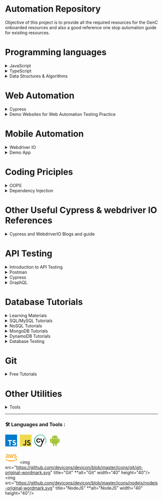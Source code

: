 # Automation Repository

Objective of this project is to provide all the required resources for the GenC onboarded resources and also a good reference one stop automation guide for existing resources.

# Programming languages 

<details>
<summary>JavaScript</summary>

- [Beginners Series to JavaScript](https://learn.microsoft.com/en-us/shows/beginners-series-to-javascript/) 
- [FreeCodeCamp.org](https://www.freecodecamp.org/news/learn-javascript-free-js-courses-for-beginners/)
- [learn-js](https://www.learn-js.org/)
</details>

<details>
<summary>TypeScript</summary>

- [Learn TypeScript from Scratch udemy](https://cognizant.udemy.com/course/typescript-the-complete-developers-guide/learn/lecture/15067178?start=0#overview ) :dart:
- [Learn TypeScript from Scratch](https://www.typescriptlang.org/docs/handbook/typescript-from-scratch.html)
- [Learn TypeScript - The Ultimate Beginners Guide](https://www.freecodecamp.org/news/learn-typescript-beginners-guide/)
</details>

<details>
<summary>Data Structures & Algorithms</summary>

- [DS & A in JavaScript](https://github.com/amejiarosario/dsa.js-data-structures-algorithms-javascript)
- [Algo Deck](https://github.com/teivah/algodeck)
</details>


# Web Automation 

<details> 
<summary>Cypress</summary>

- [Cypress Udemy](https://cognizant.udemy.com/course/cypress-io-master-class/learn/lecture/21338578#overview) :dart:
- [Cypress Documentation](https://docs.cypress.io/guides/overview/why-cypress)
- [Introduction to Cypress](https://testautomationu.applitools.com/cypress-tutorial/)
- [Cypress with TypeScript](https://testautomationu.applitools.com/cypress-with-typescript/)
- [Advanced Cypress](https://testautomationu.applitools.com/advanced-cypress-tutorial/)
- [Filip Hric's blogs on Cypress](https://filiphric.com/blog)
- [Learn Cypress](https://learn.cypress.io/)
</details>

<details>
<summary>Demo Websites for Web Automation Testing Practice</summary>

- [Demo Websites - AutomationPanda.com](https://automationpanda.com/2021/12/29/want-to-practice-test-automation-try-these-demo-sites/)
- [The OrangeHRM Demo site ](https://opensource-demo.orangehrmlive.com/web/index.php/auth/login)
- [The-internet - herokuapp](https://the-internet.herokuapp.com/)
- [LambdaTest Selenium Playground](https://www.lambdatest.com/selenium-playground/)
- [OWASP Juice Shop](https://juice-shop.herokuapp.com/#/)
- [Swag Labs Demo](https://www.saucedemo.com/v1/)
- [LambdaTest ECommerce Playground](https://ecommerce-playground.lambdatest.io/)
- [Practice- Expand Testing](https://practice.expandtesting.com/)
- [Tools Shop Demo Website](https://practicesoftwaretesting.com/)
- [QA Practice](https://qa-practice.netlify.app/)
- [Automation Test Store](https://automationteststore.com/)
- [Demo QA](https://demoqa.com/)
- [UI Testing Playground](http://uitestingplayground.com/)
- [ParaBank demo banking website](https://parabank.parasoft.com/parabank/index.htm)
- [Travel Agency BlazeDemo](https://blazedemo.com/index.php)
- [The Test Automation Playground](https://play1.automationcamp.ir/)
- [Try Testing this](https://play2.automationcamp.ir/)
- [Contact List App](https://thinking-tester-contact-list.herokuapp.com/)
- [Practice Software Testing Toolshop -v5 - With Bugs](https://with-bugs.practicesoftwaretesting.com/#/)


</details>

# Mobile Automation 

<details> 
<summary>Webdriver IO</summary>

- [WebdriverIO Udemy](https://cognizant.udemy.com/course/appium-webdriverio-mobile-automation/learn/lecture/29564184#overview) :dart:
- [WebdriverIO](https://webdriver.io/)
- [Mobile Selectors](https://webdriver.io/docs/selectors#mobile-selectors)
- [Appium.io](https://appium.io/)
- [Appium Desired Capabilities](https://appium.io/docs/en/2.0/cli/args/)
- [Appium 2.0 Documentation](https://appium.github.io/appium/docs/en/2.0/)
- [Beginner’s Guide to Appium 2.0](https://medium.com/@iamfaisalkhatri/beginners-guide-to-appium-2-0-d8118b31837c)
- [Appium Inspector](https://github.com/appium/appium-inspector)
- [Appium Desktop](https://github.com/appium/appium-desktop)
- [Browserstack cloud devices webdriverIO](https://www.browserstack.com/docs/automate/selenium/getting-started/nodejs/webdriverio)

</details>

<details>
<summary>Demo App</summary>

- [Demo App Android and IOS](https://github.com/saucelabs/my-demo-app-rn/releases)
</details>


# Coding Priciples 


<details>
<summary>OOPS</summary>

- [Object Oriented Programming Expert with TypeScript](https://github.com/jafari-dev/oop-expert-with-typescript)
- [How to explain object-oriented programming concepts to a 6-year-old](https://www.freecodecamp.org/news/object-oriented-programming-concepts-21bb035f7260/)
- [What are four basic principles of Object Oriented Programming?](https://medium.com/@cancerian0684/what-are-four-basic-principles-of-object-oriented-programming-645af8b43727)

</details>

<details>
<summary>Dependency Injection</summary>

- [Dependency Injection through Inversify - Typescript](https://medium.com/tkssharma/dependency-injection-setting-up-inversifyjs-ioc-for-typescript-apps-da65edfb1ea8)
- [Dependency Injection through Inversify - Typescript offical](https://inversify.io/)


</details>

# Other Useful Cypress & webdriver IO References

<details>
<summary>Cypress and WebdriverIO Blogs and guide</summary>

- [Use TypeScript With Cypress](https://glebbahmutov.com/blog/use-typescript-with-cypress/)
- [Starting with TypeScript in Cypress](https://filiphric.com/starting-with-typescript-in-cypress)
- [Mobile automation with Webdriver io](https://itnext.io/mobile-automation-with-appium-webdriverio-using-typescript-bbb7e982b6ea)

</details>


# API Testing 

<details>
<summary>Introduction to API Testing</summary>

- [Testing Strategies in a Microservice Architecture](https://martinfowler.com/articles/microservice-testing/)
- [Getting Started With Testing Microservices](https://alexromanov.github.io/2021/06/28/microservices-test-resources/)
- [JSON.org](https://www.json.org/json-en.html)
- [What is JSON?](https://www.w3schools.com/whatis/whatis_json.asp)
</details>

<details>
<summary>Postman</summary>

- [Postman Learning Center](https://learning.postman.com/docs/getting-started/introduction/)
- [Using Postman Environment Variables & Auth Tokens](https://medium.com/@codebyjeff/using-postman-environment-variables-auth-tokens-ea9c4fe9d3d7)
- [API Testing using Postman](https://medium.com/aubergine-solutions/api-testing-using-postman-323670c89f6d)
</details>

<details>
<summary>Cypress</summary>

- [API & Integration Tests](https://learn.cypress.io/advanced-cypress-concepts/integration-and-api-tests)
- [A Step-By-Step Guide To Cypress API Testing](https://www.lambdatest.com/blog/cypress-api-testing/)
- [Cypress basics: API testing](https://filiphric.com/cypress-basics-api-testing)
- [API Testing with Cypress Series' Articles](https://dev.to/murillowelsi/series/12873)
- [Advanced Cypress](https://testautomationu.applitools.com/advanced-cypress-tutorial/)

</details>

<details>
<summary>GraphQL</summary>

- [GraphQL](https://graphql.org/)
- [GraphQL - GitHub](https://github.com/graphql)

</details>

# Database Tutorials
<details>
<summary>Learning Materials</summary>

- [What is a Database?](https://www.oracle.com/in/database/what-is-database/)
- [Different Types of Databases - JavatPoint](https://www.javatpoint.com/types-of-databases)
- [Database types - Mongodb.com](https://www.mongodb.com/databases/types)
- [Types of Databases - Tutorialspoint](https://www.tutorialspoint.com/Types-of-databases)
- [DBMC and SQL basics](https://www.freecodecamp.org/news/dbms-and-sql-basics/)

</details>

<details>
<summary>SQL/MySQL Tutorials</summary>

- [SQL Tutorial - SQLTutorial.org](https://www.sqltutorial.org/)
- [SQL Tutorial - W3Schools](https://www.w3schools.com/sql/)
- [SQL Tutorial - SQLZoo.net](https://sqlzoo.net/wiki/SQL_Tutorial)
- [SQL Cheat Sheet](https://www.sqltutorial.org/sql-cheat-sheet/)
- [Visualize your SQL queries](https://sqlflow.gudusoft.com/#/)

</details>

<details>
<summary>NoSQL Tutorials</summary>

- [What are NoSQL Databases?](https://www.javatpoint.com/nosql-databases)
- [NOSQL - FreeCodeCamp](https://www.freecodecamp.org/news/tag/nosql/)
- [Learn NoSQL in 3 hours - FreecodeCamp](https://www.freecodecamp.org/news/learn-nosql-in-3-hours/)

</details>

<details>
<summary>MongoDB Tutorials</summary>

- [MongoDB Tutorial - MongoDB.com](https://www.mongodb.com/docs/manual/tutorial/)
- [MongoDB Tutorial - MongoDBtutorial.org](https://www.mongodbtutorial.org/)
- [MongoDB Tutorial - W3Schools.com](https://www.w3schools.com/mongodb/)
- [MongoDB Tutorial - Tutorialspoint](https://www.tutorialspoint.com/mongodb/index.htm)

</details>

<details>
<summary>DynamoDB Tutorials</summary>

- [DynamoDB - AWS - Getting Started](https://docs.aws.amazon.com/amazondynamodb/latest/developerguide/GettingStartedDynamoDB.html)
- [DynamoDB Tutorial - Dynobase.dev](https://dynobase.dev/dynamodb-tutorials/)
- [DynamoDB Tutorial - DigitalCloud](https://digitalcloud.training/amazon-dynamodb-tutorial-for-beginners/)

</details>

<details>
<summary>Database Testing </summary>

- [Cypress Database Testing](https://www.browserstack.com/guide/cypress-database-testing)
- [HOW TO PERFORM DATABASE TESTING (SQL) IN CYPRESS](https://testersdock.com/cypress-database-testing/)

</details>
 
 # Git

<details>
<summary>Free Tutorials </summary>

- [List of Commonly used Git commands](https://github.com/joshnh/Git-Commands)
- [Git Merging VS Rebase](https://www.atlassian.com/git/tutorials/merging-vs-rebasing)
- [Learn Git Branching](https://learngitbranching.js.org/)
- [Git cheat sheet download](https://education.github.com/git-cheat-sheet-education.pdf)
- [Git Actions Tutorial for CICD](https://www.testmo.com/guides/github-actions-test-automation)

</details>

# Other Utilities

<details>
<summary>Tools</summary>

- [JSON comparison](https://jsoncompare.org/)
- [Generate Fake files](https://www.fakefilegenerator.com/generate-file.php)
- [Base64 Converter](https://base64.guru/converter/encode)
- [Random Test Data Generator](https://www.mockaroo.com/)
- [API Mocks for Free](https://designer.mocky.io/)
- [Free API Mocking - Beeceptor](https://beeceptor.com/)
- [Random Data Generator Library](https://www.datafaker.net/)
- [Faker JS](https://fakerjs.dev/)
- [Test Data Generator](https://generatedata.com/)

</details>

---

### :hammer_and_wrench: Languages and Tools :
<div>
   <img src="https://github.com/devicons/devicon/blob/master/icons/typescript/typescript-original.svg" title="Typescript" **alt="Typescript" width="40" height="40"/>&nbsp;
      <img src="https://github.com/devicons/devicon/blob/master/icons/javascript/javascript-original.svg" title="Javascript" **alt="Javascript" width="40" height="40"/>&nbsp;
     <img src="https://github.com/devicons/devicon/blob/master/icons/cypressio/cypressio-original.svg"  title="NodeJS" alt="NodeJS" width="40" height="40"/>&nbsp;
  <img src="https://github.com/devicons/devicon/blob/master/icons/android/android-plain.svg" title="Java" alt="Java" width="40" height="40"/>&nbsp;

  <img src="https://github.com/devicons/devicon/blob/master/icons/amazonwebservices/amazonwebservices-plain-wordmark.svg" title="AWS" alt="AWS" width="40" height="40"/>&nbsp;
  <img src="https://github.com/devicons/devicon/blob/master/icons/git/git-original-wordmark.svg" title="Git" **alt="Git" width="40" height="40"/>&nbsp;
  <img src="https://github.com/devicons/devicon/blob/master/icons/nodejs/nodejs-original-wordmark.svg" title="NodeJS" **alt="NodeJS" width="40" height="40"/>

</div>

<!-- 
<details>
<summary> </summary>
</details> -->
